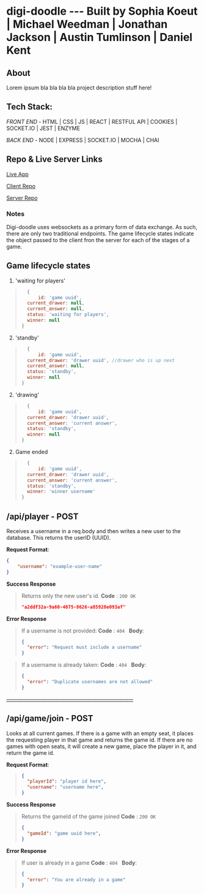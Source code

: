 # digi-doodle --- Built by Sophia Koeut | Michael Weedman | Jonathan Jackson | Austin Tumlinson | Daniel Kent

## About 

Lorem ipsum bla bla bla bla project description stuff here!

## Tech Stack:

*FRONT END* - 
HTML | CSS | JS | REACT | RESTFUL API | COOKIES | SOCKET.IO | JEST | ENZYME

*BACK END* - 
NODE | EXPRESS | SOCKET.IO | MOCHA | CHAI

## Repo & Live Server Links

[Live App](https://digi-doodle.now.sh/)

[Client Repo](https://github.com/thinkful-ei-iguana/digi-doodle-client)

[Server Repo](https://github.com/thinkful-ei-iguana/digi-doodle-server)

### Notes
Digi-doodle uses websockets as a primary form of data exchange. As such, there are only two traditional endpoints. The game lifecycle states indicate the object passed to the client fron the server for each of the stages of a game.


## Game lifecycle states
1. 'waiting for players'
> ```js
>	{
>		id: 'game uuid',
> 	current_drawer: null,
> 	current_answer: null,
> 	status: 'waiting for players',
> 	winner: null
> }
>```
2. 'standby'
> ```js
>	{
>		id: 'game uuid',
> 	current_drawer: 'drawer uuid', //drawer who is up next
> 	current_answer: null,
> 	status: 'standby',
> 	winner: null
> }
>```
2. 'drawing'
> ```js
>	{
>		id: 'game uuid',
> 	current_drawer: 'drawer uuid',
> 	current_answer: 'current answer',
> 	status: 'standby',
> 	winner: null
> }
>```
2. Game ended
> ```js
>	{
>		id: 'game uuid',
> 	current_drawer: 'drawer uuid',
> 	current_answer: 'current answer',
> 	status: 'standby',
> 	winner: 'winner username'
> }
>```


## /api/player - POST
Receives a username in a req.body and then writes a new user to the database. This returns the userID (UUID).

**Request Format**:
```json
{
	"username": "example-user-name"
}
```
**Success Response**
> Returns only the new user's id.
> **Code** : `200 OK`
> ```json
> "a2ddf32a-9a60-4075-8626-a85928e093af"
> ```

**Error Response**
>If a username is not provided: 
> **Code** : `404 `
> **Body**:
>```json
>{
>	"error": "Request must include a username"
>}
>```

>If a username is already taken: 
> **Code** : `404 `
> **Body**:
>```json
>{
>	"error": "Duplicate usernames are not allowed"
>}
>```

~~____________________________________________________~~

## /api/game/join - POST
Looks at all current games. If there is a game with an empty seat, it places the requesting player in that game and returns the game id. If there are no games with open seats, it will create a new game, place the player in it, and return the game id.

**Request Format**:
> ```json
> {
>   "playerId": "player id here",
>   "username": "username here",
> }
> ```

**Success Response**
> Returns the gameId of the game joined
> **Code** : `200 OK`
> ```json
> {
>   "gameId": "game uuid here",
> }
> ```

**Error Response**
>If user is already in a game
> **Code** : `404 `
> **Body**:
>```json
> {
>   "error": "You are already in a game"
> }
>```
